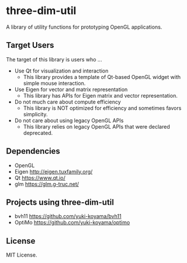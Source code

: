 # three-dim-util

A library of utility functions for prototyping OpenGL applications.

## Target Users

The target of this library is users who ...

- Use Qt for visualization and interaction
  - This library provides a template of Qt-based OpenGL widget with simple mouse interaction.
- Use Eigen for vector and matrix representation
  - This library has APIs for Eigen matrix and vector representation.
- Do not much care about compute efficiency
  - This library is NOT optimized for efficiency and sometimes favors simplicity.
- Do not care about using legacy OpenGL APIs
  - This library relies on legacy OpenGL APIs that were declared deprecated.

## Dependencies

- OpenGL
- Eigen <http://eigen.tuxfamily.org/>
- Qt <https://www.qt.io/>
- glm <https://glm.g-truc.net/>

## Projects using three-dim-util

- bvh11 <https://github.com/yuki-koyama/bvh11>
- OptiMo <https://github.com/yuki-koyama/optimo>

## License

MIT License.
